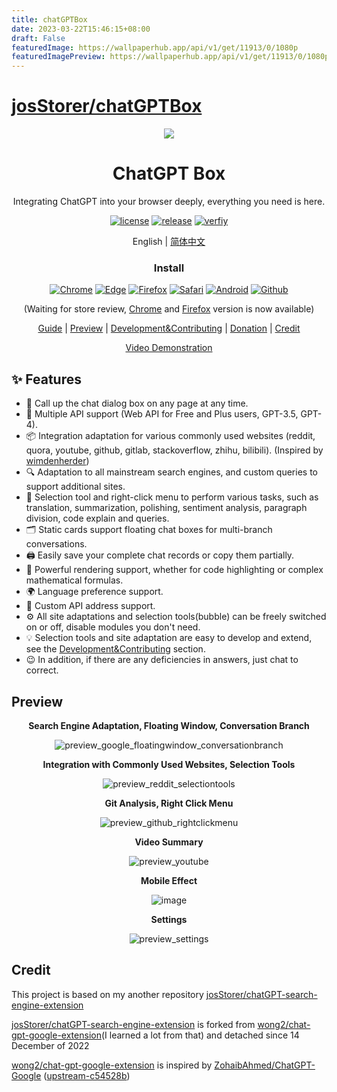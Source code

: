 ```yaml
---
title: chatGPTBox
date: 2023-03-22T15:46:15+08:00
draft: False
featuredImage: https://wallpaperhub.app/api/v1/get/11913/0/1080p
featuredImagePreview: https://wallpaperhub.app/api/v1/get/11913/0/1080p
---
```


# [josStorer/chatGPTBox](https://github.com/josStorer/chatGPTBox)

<p align="center">
    <img src="./src/logo.png">
</p>

<h1 align="center">ChatGPT Box</h1>

<div align="center">

Integrating ChatGPT into your browser deeply, everything you need is here.

[![license][license-image]][license-url]
[![release][release-image]][release-url]
[![verfiy][verify-image]][verify-url]

English | [简体中文](README_ZH.md)

### Install

[![Chrome][Chrome-image]][Chrome-url]
[![Edge][Edge-image]][Edge-url]
[![Firefox][Firefox-image]][Firefox-url]
[![Safari][Safari-image]][Safari-url]
[![Android][Android-image]][Android-url]
[![Github][Github-image]][Github-url]

(Waiting for store review, [Chrome][Chrome-url] and [Firefox][Firefox-url] version is now available)

[Guide](https://github.com/josStorer/chatGPTBox/wiki/Guide) |
[Preview](#Preview) |
[Development&Contributing][dev-url] |
[Donation](https://www.buymeacoffee.com/josStorer) |
[Credit](#Credit)

[Video Demonstration](https://www.youtube.com/watch?v=E1smDxJvTRs)

[dev-url]: https://github.com/josStorer/chatGPTBox/wiki/Development&Contributing

[license-image]: http://img.shields.io/badge/license-MIT-blue.svg

[license-url]: https://github.com/josStorer/chatGPTBox/blob/master/LICENSE

[release-image]: https://img.shields.io/github/release/josStorer/chatGPTBox.svg

[release-url]: https://github.com/josStorer/chatGPTBox/releases/latest

[verify-image]: https://github.com/josStorer/chatGPTBox/workflows/verify-configs/badge.svg

[verify-url]: https://github.com/josStorer/chatGPTBox/actions/workflows/verify-configs.yml

[Chrome-image]: https://img.shields.io/badge/-Chrome-brightgreen?logo=google-chrome&logoColor=white

[Chrome-url]: https://chrome.google.com/webstore/detail/chatgptbox/eobbhoofkanlmddnplfhnmkfbnlhpbbo

[Edge-image]: https://img.shields.io/badge/-Edge-blue?logo=microsoft-edge&logoColor=white

[Edge-url]: https://github.com/josStorer/chatGPTBox/wiki/Install

[Firefox-image]: https://img.shields.io/badge/-Firefox-orange?logo=firefox-browser&logoColor=white

[Firefox-url]: https://addons.mozilla.org/firefox/addon/chatgptbox/

[Safari-image]: https://img.shields.io/badge/-Safari-blue?logo=safari&logoColor=white

[Safari-url]: https://github.com/josStorer/chatGPTBox/wiki/Install

[Android-image]: https://img.shields.io/badge/-Android-brightgreen?logo=android&logoColor=white

[Android-url]: https://github.com/josStorer/chatGPTBox/wiki/Install#install-to-android

[Github-image]: https://img.shields.io/badge/-Github-black?logo=github&logoColor=white

[Github-url]: https://github.com/josStorer/chatGPTBox/releases/latest

</div>

## ✨ Features

- 🌈 Call up the chat dialog box on any page at any time.
- 🔗 Multiple API support (Web API for Free and Plus users, GPT-3.5, GPT-4).
- 📦 Integration adaptation for various commonly used websites (reddit, quora, youtube, github, gitlab, stackoverflow, zhihu, bilibili). (Inspired by [wimdenherder](https://github.com/wimdenherder))
- 🔍 Adaptation to all mainstream search engines, and custom queries to support additional sites.
- 🧰 Selection tool and right-click menu to perform various tasks, such as translation, summarization, polishing,
  sentiment analysis, paragraph division, code explain and queries.
- 🗂️ Static cards support floating chat boxes for multi-branch conversations.
- 🖨️ Easily save your complete chat records or copy them partially.
- 🎨 Powerful rendering support, whether for code highlighting or complex mathematical formulas.
- 🌍 Language preference support.
- 📝 Custom API address support.
- ⚙️ All site adaptations and selection tools(bubble) can be freely switched on or off, disable modules you don't need.
- 💡 Selection tools and site adaptation are easy to develop and extend, see the [Development&Contributing][dev-url]
  section.
- 😉 In addition, if there are any deficiencies in answers, just chat to correct.

## Preview

<div align="center">

**Search Engine Adaptation, Floating Window, Conversation Branch**

![preview_google_floatingwindow_conversationbranch](screenshots/preview_google_floatingwindow_conversationbranch.jpg)

**Integration with Commonly Used Websites, Selection Tools**

![preview_reddit_selectiontools](screenshots/preview_reddit_selectiontools.jpg)

**Git Analysis, Right Click Menu**

![preview_github_rightclickmenu](screenshots/preview_github_rightclickmenu.jpg)

**Video Summary**

![preview_youtube](screenshots/preview_youtube.jpg)

**Mobile Effect**

![image](https://user-images.githubusercontent.com/13366013/225529110-9221c8ce-ad41-423e-b6ec-097981e74b66.png)

**Settings**

![preview_settings](screenshots/preview_settings.jpg)

</div>

## Credit

This project is based on my another
repository [josStorer/chatGPT-search-engine-extension](https://github.com/josStorer/chatGPT-search-engine-extension)

[josStorer/chatGPT-search-engine-extension](https://github.com/josStorer/chatGPT-search-engine-extension) is forked
from [wong2/chat-gpt-google-extension](https://github.com/wong2/chat-gpt-google-extension)(I learned a lot from that)
and detached since 14 December of 2022

[wong2/chat-gpt-google-extension](https://github.com/wong2/chat-gpt-google-extension) is inspired
by [ZohaibAhmed/ChatGPT-Google](https://github.com/ZohaibAhmed/ChatGPT-Google) ([upstream-c54528b](https://github.com/wong2/chatgpt-google-extension/commit/c54528b0e13058ab78bfb433c92603db017d1b6b))

